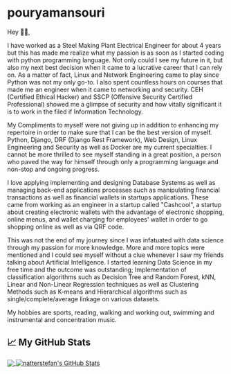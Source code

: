 # pouryamansouri

Hey 👋🏻,

I have worked as a Steel Making Plant Electrical Engineer for about 4 years but this has made me realize what my passion is as soon as I started coding with python programming language. Not only could I see my future in it, but also my next best decision when it came to a lucrative career that I can rely on. As a matter of fact, Linux and Network Engineering came to play since Python was not my only go-to. I also spent countless hours on courses that made me an engineer when it came to networking and security. CEH (Certified Ethical Hacker) and SSCP (Offensive Security Certified Professional) showed me a glimpse of security and how vitally significant it is to work in the filed if Information Technology.

My Compliments to myself were not giving up in addition to enhancing my repertoire in order to make sure that I can be the best version of myself. Python, Django, DRF (Django Rest Framework), Web Design, Linux Engineering and Security as well as Docker are my current specialties. I cannot be more thrilled to see myself standing in a great position, a person who paved the way for himself through only a programming language and non-stop and ongoing progress.

I love applying implementing and designing Database Systems as well as managing back-end applications processes such as manipulating financial transactions as well as financial wallets in startups applications. These came from working as an engineer in a startup called "Cashcool", a startup about creating electronic wallets with the advantage of electronic shopping, online menus, and wallet charging for employees' wallet in order to go shopping online as well as via QRF code.

This was not the end of my journey since I was infatuated with data science through my passion for more knowledge. More and more topics were mentioned and I could see myself without a clue whenever I saw my friends talking about Artificial Intelligence. I started learning Data Science in my free time and the outcome was outstanding; Implementation of classification algorithms such as Decision Tree and Random Forest, kNN, Linear and Non-Linear Regression techniques as well as Clustering Methods such as K-means and Hierarchical algorithms such as single/complete/average linkage on various datasets.

My hobbies are sports, reading, walking and working out, swimming and instrumental and concentration music.

## &#x1f4c8; My GitHub Stats

<a href="https://github.com/natterstefan/pouryamansouri">
  <img align="center" src="https://github-readme-stats.vercel.app/api/top-langs/?username=pouryamansouri&hide=java,html&title_color=ffffff&text_color=c9cacc&icon_color=2bbc8a&bg_color=1d1f21" />
</a>

<a href="https://github.com/natterstefan/pouryamansouri">
  <img align="center" src="https://github-readme-stats.vercel.app/api?username=pouryamansouri&show_icons=true&line_height=27&count_private=true&title_color=ffffff&text_color=c9cacc&icon_color=2bbc8a&bg_color=1d1f21" alt="natterstefan's GitHub Stats" />
</a>

